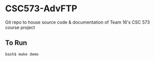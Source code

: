 # CSC573-AdvFTP
Git repo to house source code &amp; documentation of Team 16's CSC 573 course project

## To Run

`bash$ make demo`
